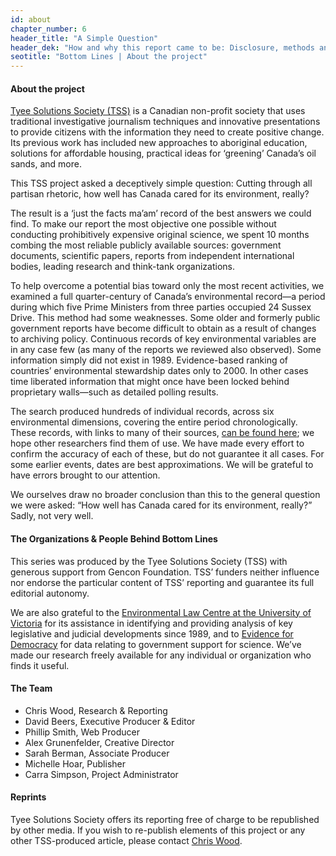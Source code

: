 ```yaml
---
id: about
chapter_number: 6
header_title: "A Simple Question"
header_dek: "How and why this report came to be: Disclosure, methods and sources"
seotitle: "Bottom Lines | About the project"
---
```

#### About the project

[Tyee Solutions Society (TSS)](http://tyeesolutions.org) is a Canadian non-profit society that uses traditional investigative journalism techniques and innovative presentations to provide citizens with the information they need to create positive change. Its previous work has included new approaches to aboriginal education, solutions for affordable housing, practical ideas for ‘greening’ Canada’s oil sands, and more.
 
This TSS project asked a deceptively simple question: Cutting through all partisan rhetoric, how well has Canada cared for its environment, really?
 
The result is a ‘just the facts ma’am’ record of the best answers we could find. To make our report the most objective one possible without conducting prohibitively expensive original science, we spent 10 months combing the most reliable publicly available sources: government documents, scientific papers, reports from independent international bodies, leading research and think-tank organizations.
 
To help overcome a potential bias toward only the most recent activities, we examined a full quarter-century of Canada’s environmental record—a period during which five Prime Ministers from three parties occupied 24 Sussex Drive. This method had some weaknesses. Some older and formerly public government reports have become difficult to obtain as a result of changes to archiving policy. Continuous records of key environmental variables are in any case few (as many of the reports we reviewed also observed). Some information simply did not exist in 1989. Evidence-based ranking of countries’ environmental stewardship dates only to 2000. In other cases time liberated information that might once have been locked behind proprietary walls—such as detailed polling results.
 
The search produced hundreds of individual records, across six environmental dimensions, covering the entire period chronologically. These records, with links to many of their sources, [can be found here](/references); we hope other researchers find them of use. We have made every effort to confirm the accuracy of each of these, but do not guarantee it all cases. For some earlier events, dates are best approximations. We will be grateful to have errors brought to our attention.
  
We ourselves draw no broader conclusion than this to the general question we were asked: “How well has Canada cared for its environment, really?” Sadly, not very well.
 
#### The Organizations & People Behind Bottom Lines

This series was produced by the Tyee Solutions Society (TSS) with generous support from Gencon Foundation. TSS’ funders neither influence nor endorse the particular content of TSS’ reporting and guarantee its full editorial autonomy.

We are also grateful to the [Environmental Law Centre at the University of Victoria](http://www.elc.uvic.ca/) for its assistance in identifying and providing analysis of key legislative and judicial developments since 1989, and to [Evidence for Democracy](https://evidencefordemocracy.ca/) for data relating to government support for science.  We’ve made our research freely available for any individual or organization who finds it useful.

#### The Team

* Chris Wood, Research & Reporting
* David Beers,  Executive Producer & Editor
* Phillip Smith, Web Producer
* Alex Grunenfelder, Creative Director
* Sarah Berman, Associate Producer
* Michelle Hoar, Publisher
* Carra Simpson, Project Administrator

#### Reprints

Tyee Solutions Society offers its reporting free of charge to be republished by other media.  If you wish to re-publish elements of this project or any other TSS-produced article, please contact [Chris Wood](http://www.google.com/recaptcha/mailhide/d?k=011TKBYVKa4jQsFjQjddbAtw==&c=OaWzGT7XWIENAFNOvhg9ZsDdj8AF-LqooBW1ttrsWqo=).
